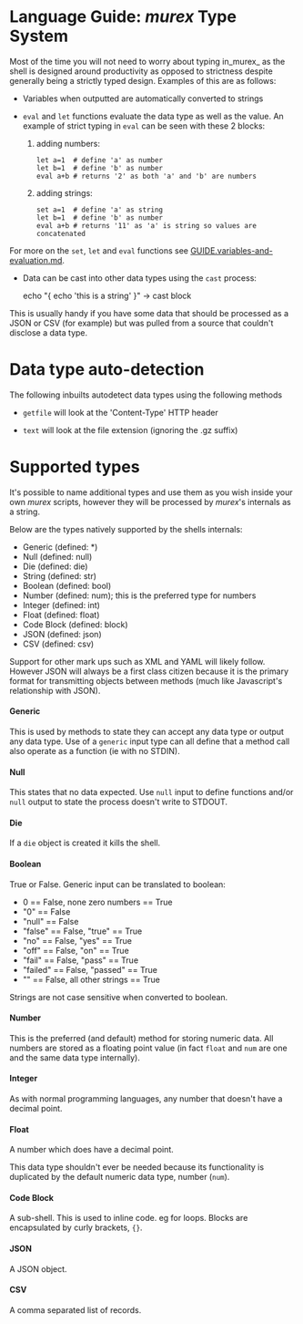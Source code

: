 # Language Guide: _murex_ Type System

Most of the time you will not need to worry about typing in_murex_ as
the shell is designed around productivity as opposed to strictness
despite generally being a strictly typed design. Examples of this are as
follows:

* Variables when outputted are automatically converted to strings

* `eval` and `let` functions evaluate the data type as well as the value.
An example of strict typing in `eval` can be seen with these 2 blocks:

    1. adding numbers:

        ```
        let a=1  # define 'a' as number
        let b=1  # define 'b' as number
        eval a+b # returns '2' as both 'a' and 'b' are numbers
        ```

    2. adding strings:

        ```
        set a=1  # define 'a' as string
        let b=1  # define 'b' as number
        eval a+b # returns '11' as 'a' is string so values are concatenated
        ```

For more on the `set`, `let` and `eval` functions see [GUIDE.variables-and-evaluation.md](./GUIDE.variables-and-evaluation.md).

* Data can be cast into other data types using the `cast` process:

    echo "{ echo 'this is a string' }" -> cast block

This is usually handy if you have some data that should be processed as
a JSON or CSV (for example) but was pulled from a source that couldn't
disclose a data type.

# Data type auto-detection

The following inbuilts autodetect data types using the following methods

* `getfile` will look at the 'Content-Type' HTTP header

* `text` will look at the file extension (ignoring the .gz suffix)

# Supported types

It's possible to name additional types and use them as you wish inside
your own _murex_ scripts, however they will be processed by _murex_'s
internals as a string.

Below are the types natively supported by the shells internals:

* Generic   (defined: *)
* Null      (defined: null)
* Die       (defined: die)
* String    (defined: str)
* Boolean   (defined: bool)
* Number    (defined: num); this is the preferred type for numbers
* Integer   (defined: int)
* Float     (defined: float)
* Code Block (defined: block)
* JSON      (defined: json)
* CSV       (defined: csv)

Support for other mark ups such as XML and YAML will likely follow.
However JSON will always be a first class citizen because it is the
primary format for transmitting objects between methods (much like
Javascript's relationship with JSON).

#### Generic

This is used by methods to state they can accept any data type or output
any data type. Use of a `generic` input type can all define that a
method call also operate as a function (ie with no STDIN).

#### Null

This states that no data expected. Use `null` input to define functions
and/or `null` output to state the process doesn't write to STDOUT.

#### Die

If a `die` object is created it kills the shell.

#### Boolean

True or False. Generic input can be translated to boolean:

* 0 == False, none zero numbers == True
* "0" == False
* "null" == False
* "false" == False, "true" == True
* "no" == False, "yes" == True
* "off" == False, "on" == True
* "fail" == False, "pass" == True
* "failed" == False, "passed" == True
* "" == False, all other strings == True

Strings are not case sensitive when converted to boolean.

#### Number

This is the preferred (and default) method for storing numeric data. All
numbers are stored as a floating point value (in fact `float` and `num`
are one and the same data type internally).

#### Integer

As with normal programming languages, any number that doesn't have a
decimal point.

#### Float

A number which does have a decimal point.

This data type shouldn't ever be needed because its functionality is
duplicated by the default numeric data type, number (`num`).

#### Code Block

A sub-shell. This is used to inline code. eg for loops. Blocks are
encapsulated by curly brackets, `{}`.

#### JSON

A JSON object.

#### CSV

A comma separated list of records.
